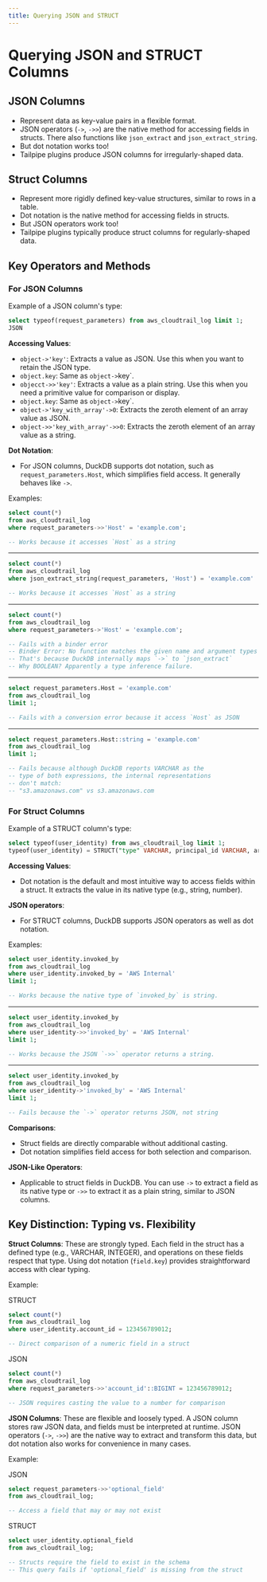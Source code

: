```yaml
---
title: Querying JSON and STRUCT
---
```


# Querying JSON and STRUCT Columns

## JSON Columns
- Represent data as key-value pairs in a flexible format.
- JSON operators (`->`, `->>`) are the native method for accessing fields in structs. There also functions like `json_extract` and `json_extract_string`.
- But dot notation works too!
- Tailpipe plugins produce JSON columns for irregularly-shaped data.

## Struct Columns
- Represent more rigidly defined key-value structures, similar to rows in a table.
- Dot notation is the native method for accessing fields in structs.
- But JSON operators work too!
- Tailpipe plugins typically produce struct columns for regularly-shaped data.

## Key Operators and Methods

### For JSON Columns

Example of a JSON column's type:
```sql
select typeof(request_parameters) from aws_cloudtrail_log limit 1;
JSON
```

**Accessing Values**:
- `object->'key'`: Extracts a value as JSON. Use this when you want to retain the JSON type.
- `object.key`: Same as `object->`key`.
- `objecct->>'key'`: Extracts a value as a plain string. Use this when you need a primitive value for comparison or display.
- `object.key`: Same as `object->`key`.
- `object->'key_with_array'->0`: Extracts the zeroth element of an array value as JSON.
- `object->>'key_with_array'->>0`: Extracts the zeroth element of an array value as a string.

**Dot Notation**:
- For JSON columns, DuckDB supports dot notation, such as `request_parameters.Host`, which simplifies field access. It generally behaves like `->`.

Examples:
```sql
select count(*)
from aws_cloudtrail_log
where request_parameters->>'Host' = 'example.com';

-- Works because it accesses `Host` as a string
```

---

```sql
select count(*) 
from aws_cloudtrail_log
where json_extract_string(request_parameters, 'Host') = 'example.com'

-- Works because it accesses `Host` as a string
```
---

```sql
select count(*)
from aws_cloudtrail_log
where request_parameters->'Host' = 'example.com';

-- Fails with a binder error
-- Binder Error: No function matches the given name and argument types 'json_extract(JSON, BOOLEAN)'
-- That's because DuckDB internally maps `->` to `json_extract` 
-- Why BOOLEAN? Apparently a type inference failure.
```

---

```sql
select request_parameters.Host = 'example.com'
from aws_cloudtrail_log
limit 1;

-- Fails with a conversion error because it access `Host` as JSON
```

---

```sql
select request_parameters.Host::string = 'example.com'
from aws_cloudtrail_log
limit 1;

-- Fails because although DuckDB reports VARCHAR as the
-- type of both expressions, the internal representations
-- don't match:
-- "s3.amazonaws.com" vs s3.amazonaws.com
```



### For Struct Columns

Example of a STRUCT column's type:

```sql
select typeof(user_identity) from aws_cloudtrail_log limit 1;
typeof(user_identity) = STRUCT("type" VARCHAR, principal_id VARCHAR, arn VARCHAR, account_id VARCHAR, access_key_id VARCHAR, user_name VARCHAR, session_context STRUCT(attributes STRUCT(mfa_authenticated VARCHAR, creation_date BIGINT), 
```

**Accessing Values**:
- Dot notation is the default and most intuitive way to access fields within a struct. It extracts the value in its native type (e.g., string, number).

**JSON operators**:
- For STRUCT columns, DuckDB supports JSON operators as well as dot notation.

Examples:
```sql
select user_identity.invoked_by
from aws_cloudtrail_log
where user_identity.invoked_by = 'AWS Internal'
limit 1;

-- Works because the native type of `invoked_by` is string.
```

---

```sql
select user_identity.invoked_by
from aws_cloudtrail_log
where user_identity->>'invoked_by' = 'AWS Internal'
limit 1;

-- Works because the JSON `->>` operator returns a string.
```
---

```sql
select user_identity.invoked_by
from aws_cloudtrail_log
where user_identity->'invoked_by' = 'AWS Internal'
limit 1;

-- Fails because the `->` operator returns JSON, not string
```

**Comparisons**:
- Struct fields are directly comparable without additional casting.
- Dot notation simplifies field access for both selection and comparison.

**JSON-Like Operators**:
- Applicable to struct fields in DuckDB. You can use `->` to extract a field as its native type or `->>` to extract it as a plain string, similar to JSON columns.

## Key Distinction: Typing vs. Flexibility

**Struct Columns**: These are strongly typed. Each field in the struct has a defined type (e.g., VARCHAR, INTEGER), and operations on these fields respect that type. Using dot notation (`field.key`) provides straightforward access with clear typing.

Example:

STRUCT

```sql
select count(*)
from aws_cloudtrail_log
where user_identity.account_id = 123456789012;

-- Direct comparison of a numeric field in a struct
```

JSON




```sql
select count(*)
from aws_cloudtrail_log
where request_parameters->>'account_id'::BIGINT = 123456789012;

-- JSON requires casting the value to a number for comparison
```

**JSON Columns**: These are flexible and loosely typed. A JSON column stores raw JSON data, and fields must be interpreted at runtime. JSON operators (`->`, `->>`) are the native way to extract and transform this data, but dot notation also works for convenience in many cases.

Example:

JSON

```sql
select request_parameters->>'optional_field'
from aws_cloudtrail_log;

-- Access a field that may or may not exist
```

STRUCT

```sql
select user_identity.optional_field
from aws_cloudtrail_log;

-- Structs require the field to exist in the schema
-- This query fails if 'optional_field' is missing from the struct
```


